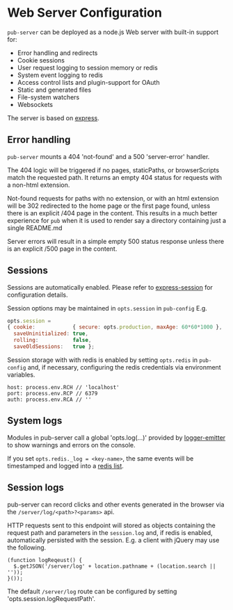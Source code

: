 # Web Server Configuration

`pub-server` can be deployed as a node.js Web server with built-in support for:

- Error handling and redirects
- Cookie sessions
- User request logging to session memory or redis
- System event logging to redis
- Access control lists and plugin-support for OAuth
- Static and generated files
- File-system watchers
- Websockets

The server is based on [express](https://expressjs.com/).

## Error handling

`pub-server` mounts a 404 'not-found' and a 500 'server-error' handler.

The 404 logic will be triggered if no pages, staticPaths, or browserScripts match the requested path. It returns an empty 404 status for requests with a non-html extension.

Not-found requests for paths with no extension, or with an html extension will be 302 redirected to the home page or the first page found, unless there is an explicit /404 page in the content. This results in a much better experience for `pub` when it is used to render say a directory containing just a single README.md

Server errors will result in a simple empty 500 status response unless there is an explicit /500 page in the content.

## Sessions

Sessions are automatically enabled. Please refer to  [express-session](https://github.com/expressjs/session) for configuration details.

Session options may be maintained in `opts.session` in `pub-config` E.g.

```js
opts.session =
{ cookie:            { secure: opts.production, maxAge: 60*60*1000 },
  saveUninitialized: true,
  rolling:           false,
  saveOldSessions:   true };
```

Session storage with with redis is enabled by setting `opts.redis` in `pub-config` and, if necessary, configuring the redis credentials via environment variables.

```
host: process.env.RCH // 'localhost'
port: process.env.RCP // 6379
auth: process.env.RCA // ''
```

## System logs

Modules in pub-server call a global 'opts.log(...)' provided by [logger-emitter](https://github.com/jldec/logger-emitter) to show warnings and errors on the console.

If you set `opts.redis._log = <key-name>`, the same events will be timestamped and logged into a [redis list](https://redis.io/topics/data-types-intro).

## Session logs

pub-server can record clicks and other events generated in the browser via the `/server/log/<path>?<params>` api.

HTTP requests sent to this endpoint will stored as objects containing the request path and parameters in the `session.log` and, if redis is enabled, automatically persisted with the session. E.g. a client with jQuery may use the following.

```
(function logReqeust() {
  $.getJSON('/server/log' + location.pathname + (location.search || ''));
}());
```

The default `/server/log` route can be configured by setting 'opts.session.logRequestPath'.
